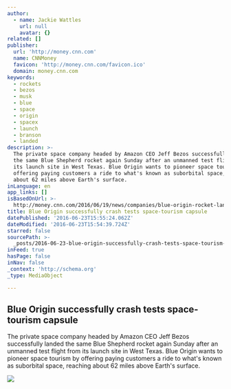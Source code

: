 ```yaml
---
author:
  - name: Jackie Wattles
    url: null
    avatar: {}
related: []
publisher:
  url: 'http://money.cnn.com'
  name: CNNMoney
  favicon: 'http://money.cnn.com/favicon.ico'
  domain: money.cnn.com
keywords:
  - rockets
  - bezos
  - musk
  - blue
  - space
  - origin
  - spacex
  - launch
  - branson
  - landed
description: >-
  The private space company headed by Amazon CEO Jeff Bezos successfully landed
  the same Blue Shepherd rocket again Sunday after an unmanned test flight from
  its launch site in West Texas. Blue Origin wants to pioneer space tourism by
  offering paying customers a ride to what's known as suborbital space, reaching
  about 62 miles above Earth's surface.
inLanguage: en
app_links: []
isBasedOnUrl: >-
  http://money.cnn.com/2016/06/19/news/companies/blue-origin-rocket-landing-fourth-mission/index.html
title: Blue Origin successfully crash tests space-tourism capsule
datePublished: '2016-06-23T15:55:24.062Z'
dateModified: '2016-06-23T15:54:39.724Z'
starred: false
sourcePath: >-
  _posts/2016-06-23-blue-origin-successfully-crash-tests-space-tourism-capsule.md
inFeed: true
hasPage: false
inNav: false
_context: 'http://schema.org'
_type: MediaObject

---
```

<article style=""><h1>Blue Origin successfully crash tests space-tourism capsule</h1><p>The private space company headed by Amazon CEO Jeff Bezos successfully landed the same Blue Shepherd rocket again Sunday after an unmanned test flight from its launch site in West Texas. Blue Origin wants to pioneer space tourism by offering paying customers a ride to what's known as suborbital space, reaching about 62 miles above Earth's surface.</p><img src="http://i2.cdn.turner.com/money/dam/assets/160620154757-blue-origin-crash-test-00010904-1024x576.jpg" /></article>